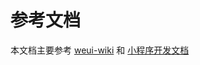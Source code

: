 # 参考文档

本文档主要参考  [weui-wiki](https://github.com/Tencent/weui/wiki)   和   [小程序开发文档](https://mp.weixin.qq.com/debug/wxadoc/dev/index.html)
